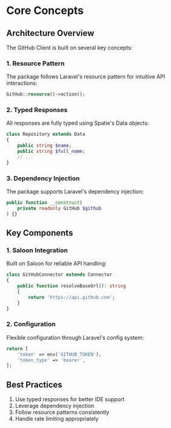# Core Concepts

## Architecture Overview

The GitHub Client is built on several key concepts:

### 1. Resource Pattern

The package follows Laravel's resource pattern for intuitive API interactions:

```php
GitHub::resource()->action();
```

### 2. Typed Responses

All responses are fully typed using Spatie's Data objects:

```php
class Repository extends Data
{
    public string $name;
    public string $full_name;
    // ...
}
```

### 3. Dependency Injection

The package supports Laravel's dependency injection:

```php
public function __construct(
    private readonly GitHub $github
) {}
```

## Key Components

### 1. Saloon Integration

Built on Saloon for reliable API handling:

```php
class GitHubConnector extends Connector
{
    public function resolveBaseUrl(): string
    {
        return 'https://api.github.com';
    }
}
```

### 2. Configuration

Flexible configuration through Laravel's config system:

```php
return [
    'token' => env('GITHUB_TOKEN'),
    'token_type' => 'bearer',
];
```

## Best Practices

1. Use typed responses for better IDE support
2. Leverage dependency injection
3. Follow resource patterns consistently
4. Handle rate limiting appropriately
